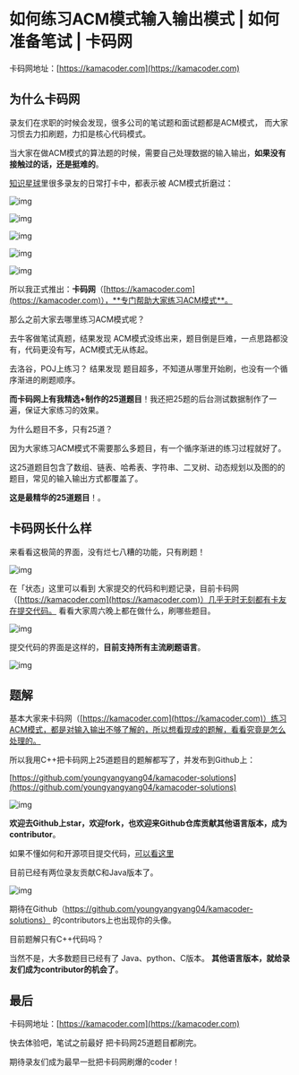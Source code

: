 
# 如何练习ACM模式输入输出模式 | 如何准备笔试 | 卡码网

卡码网地址：[https://kamacoder.com](https://kamacoder.com)

## 为什么卡码网

录友们在求职的时候会发现，很多公司的笔试题和面试题都是ACM模式， 而大家习惯去力扣刷题，力扣是核心代码模式。

当大家在做ACM模式的算法题的时候，需要自己处理数据的输入输出，**如果没有接触过的话，还是挺难的**。

[知识星球](https://programmercarl.com/other/kstar.html)里很多录友的日常打卡中，都表示被 ACM模式折磨过：

![img](https://code-thinking-1253855093.file.myqcloud.com/pics/20230727163624.png)

![img](https://code-thinking-1253855093.file.myqcloud.com/pics/20230727163938.png)

![img](https://code-thinking-1253855093.file.myqcloud.com/pics/20230727164042.png)

![img](https://code-thinking-1253855093.file.myqcloud.com/pics/20230727164151.png)

![img](https://code-thinking-1253855093.file.myqcloud.com/pics/20230727164459.png)

所以我正式推出：**卡码网**（[https://kamacoder.com](https://kamacoder.com)），**专门帮助大家练习ACM模式**。

那么之前大家去哪里练习ACM模式呢？

去牛客做笔试真题，结果发现 ACM模式没练出来，题目倒是巨难，一点思路都没有，代码更没有写，ACM模式无从练起。

去洛谷，POJ上练习？ 结果发现 题目超多，不知道从哪里开始刷，也没有一个循序渐进的刷题顺序。

**而卡码网上有我精选+制作的25道题目**！我还把25题的后台测试数据制作了一遍，保证大家练习的效果。

为什么题目不多，只有25道？

因为大家练习ACM模式不需要那么多题目，有一个循序渐进的练习过程就好了。

这25道题目包含了数组、链表、哈希表、字符串、二叉树、动态规划以及图的的题目，常见的输入输出方式都覆盖了。

**这是最精华的25道题目**！。

## 卡码网长什么样

来看看这极简的界面，没有烂七八糟的功能，只有刷题！

![img](https://code-thinking-1253855093.file.myqcloud.com/pics/20230727171535.png)

在「状态」这里可以看到 大家提交的代码和判题记录，目前卡码网（[https://kamacoder.com](https://kamacoder.com)）几乎无时无刻都有卡友在提交代码。
看看大家周六晚上都在做什么，刷哪些题目。

![img](https://code-thinking-1253855093.file.myqcloud.com/pics/20230730200451.png)


提交代码的界面是这样的，**目前支持所有主流刷题语言**。

![img](https://code-thinking-1253855093.file.myqcloud.com/pics/20230727172727.png)

## 题解

基本大家来卡码网（[https://kamacoder.com](https://kamacoder.com)）练习ACM模式，都是对输入输出不够了解的，所以想看现成的题解，看看究竟是怎么处理的。

所以我用C++把卡码网上25道题目的题解都写了，并发布到Github上：

[https://github.com/youngyangyang04/kamacoder-solutions](https://github.com/youngyangyang04/kamacoder-solutions)

![img](https://code-thinking-1253855093.file.myqcloud.com/pics/20230730200709.png)

**欢迎去Github上star，欢迎fork，也欢迎来Github仓库贡献其他语言版本，成为contributor**。

如果不懂如何和开源项目提交代码，[可以看这里](https://www.programmercarl.com/qita/join.html)

目前已经有两位录友贡献C和Java版本了。

![img](https://code-thinking-1253855093.file.myqcloud.com/pics/20230730195613.png)

期待在Github（https://github.com/youngyangyang04/kamacoder-solutions） 的contributors上也出现你的头像。

目前题解只有C++代码吗？

当然不是，大多数题目已经有了 Java、python、C版本。 **其他语言版本，就给录友们成为contributor的机会了**。

## 最后

卡码网地址：[https://kamacoder.com](https://kamacoder.com)

快去体验吧，笔试之前最好 把卡码网25道题目都刷完。

期待录友们成为最早一批把卡码网刷爆的coder！

